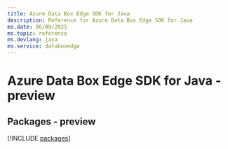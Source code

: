 ```yaml
---
title: Azure Data Box Edge SDK for Java
description: Reference for Azure Data Box Edge SDK for Java
ms.date: 06/09/2025
ms.topic: reference
ms.devlang: java
ms.service: databoxedge
---
```

# Azure Data Box Edge SDK for Java - preview
## Packages - preview
[!INCLUDE [packages](data-box-edge-index.md)]